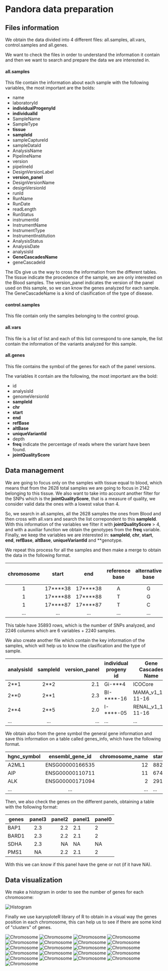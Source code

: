 # Pandora data preparation

## Files information

We obtain the data divided into 4 different files: all.samples, all.vars, control.samples and all.genes.

We want to check the files in order to understand the information it contain and then we want to search and prepare the data we are interested in.

#### all.samples
This file contain the information about each sample with the following variables, the most important are the bolds:
  - name                  
  - laboratoryId        
  - **individualProgenyId** 
  - **individualId**         
  - SampleName           
  - SampleType           
  - **tissue**
  - **sampleId**            
  - sampleCaptureId
  - sampleDataId         
  - AnalysisName
  - PipelineName         
  - version
  - pipelineId           
  - DesignVersionLabel
  - **version_panel**              
  - DesignVersionName
  - designVersionId      
  - runId
  - RunName
  - RunDate
  - readLength
  - RunStatus
  - instrumentId
  - InstrumentName
  - InstrumentType
  - InstrumentInstitution
  - AnalysisStatus
  - AnalysisDate
  - analysisId
  - **GeneCascadesName**
  - geneCascadeId

The IDs give us the way to cross the information from the different tables.
The tissue indicate the procedence of the sample, we are only interested on the Blood samples. 
The version_panel indicates the version of the panel used on this sample, so we can know the genes analyzed for each sample. 
The GeneCascadeName is a kind of clasification of the type of disease. 

#### control.samples 
This file contain only the samples belonging to the control group. 

#### all.vars
This file is a list of list and each of this list correspond to one sample, the list contain the information of the variants analyzed for this sample. 

#### all.genes
This file contains the symbol of the genes for each of the panel versions.

The variables it contain are the following, the most important are the bold:

  - id
  - analysisId
  - genomeVersionId
  - **sampleId**
  - **chr**
  - **start**
  - **end**
  - **refBase**
  - **altBase**
  - **uniqueVariantId**
  - depth
  - **freq** indicate the percentage of reads where the variant have been found.
  - **jointQualityScore**

## Data management

We are going to focus only on the samples with tissue equal to blood, which means that from the 2628 total samples we are going to focus in 2142 belonging to this tissue. 
We also want to take into account another filter for the SNPs which is the **jointQualityScore**, that is a measure of quality, we consider valid data the ones with a lowest value than 4.

So, we search in all.samples, all the 2628 samples the ones from Blood and then cross with all.vars and search the list correpondent to this **sampleId**. With this information of the variables we filter it with **jointQualityScore** > 4, and with a auxiliar function we obtain the genotypes from the **freq** variable. Finally, we 
keep the variables we are interested in: **sampleId**, **chr**, **start**, **end**, **refBase**, **altBase**, **uniqueVariantId** and **genotype.

We repeat this process for all the samples and then make a merge to obtain the data in the following format.

| chromosome |   start  |    end   | reference base | alternative base | unique variant id | sample1 | sample2 | sample3 | ... |
|:----------:|:--------:|:--------:|:--------------:|:----------------:|:-----------------:|:-------:|:-------:|:-------:|:---:|
|      1     | 17****38 | 17****38 |        A       |         G        |        7**5       |   1/1   |   1/1   |   1/1   | ... |
|      1     | 17****88 | 17****88 |        T       |         G        |        7**6       |   1/1   |   1/0   |   1/0   | ... |
|      1     | 17****87 | 17****87 |        T       |         C        |        7**7       |   1/1   |   1/1   |   1/1   | ... |
|     ...    |    ...   |    ...   |       ...      |        ...       |        ...        |   ...   |   ...   |   ...   | ... |

This table have 35893 rows, which is the number of SNPs analyzed, and 2246 columns which are 6 variables + 2240 samples. 

We also create another file which contain the key information of the samples, which will help us to know the clasification and the type of sample.

| analysisId | sampleId | version_panel | individual progeny id  | Gene Cascades Name | Type    | Cascades.polides |
|------------|:--------:|--------------:|------------------------|--------------------|---------|------------------|
| 2**1       |   2**2   |           2.1 | Gi-***4                | ICOCore            | Control | NA               |
| 2**0       |   2**1   |           2.3 | BI-****-16             | MAMA_v1_11-11-16   | Case    | Breast           |
| 2**4       |   2**5   |           2.0 | I-****-05              | RENAL_v1_11-11-16  | Case    | Other            |
| ...        | ...      | ...           | ...                    | ...                | ...     | ...              |

We obtain also from the gene symbol the general gene information and save this information on a table called genes_info, which have the following format. 

| hgnc_symbol | ensembl_gene_id | chromosome_name | start_position | end_position | strand |
|-------------|:---------------:|----------------:|----------------|--------------|--------|
| A2ML1       | ENSG00000166535 |              12 | 8822472        | 8887001      | +      |
| AIP         | ENSG00000110711 |              11 | 67483041       | 67491103     | +      |
| ALK         | ENSG00000171094 |               2 | 29192774       | 29921566     | -      |
| ...         | ...             | ...             | ...            | ...          | ...    |

Then, we also check the genes on the different panels, obtaining a table with the following format:

| genes | panel3 | panel2 | panel1 | panel0 |
|-------|:------:|-------:|--------|--------|
| BAP1  |   2.3  |    2.2 | 2.1    | 2      |
| BARD1 |   2.3  |    2.2 | 2.1    | 2      |
| SDHA  |   2.3  |     NA | NA     | NA     |
| PMS1  | NA     | 2.2    | 2.1    | 2      |

With this we can know if this panel have the gene or not (if it have NA).


## Data visualization 

We make a histogram in order to see the number of genes for each chromosome: 

![Histogram](graphs/genes_per_chr.png)

Finally we use karyoploteR library of R to obtain in a visual way the genes position in each chromosome, this can help us to see if there are some kind of "clusters" of genes.

![Chromosome](graphs/Chr1_genes.png)
![Chromosome](graphs/Chr2_genes.png)
![Chromosome](graphs/Chr3_genes.png)
![Chromosome](graphs/Chr4_genes.png)
![Chromosome](graphs/Chr5_genes.png)
![Chromosome](graphs/Chr6_genes.png)
![Chromosome](graphs/Chr7_genes.png)
![Chromosome](graphs/Chr8_genes.png)
![Chromosome](graphs/Chr9_genes.png)
![Chromosome](graphs/Chr10_genes.png)
![Chromosome](graphs/Chr11_genes.png)
![Chromosome](graphs/Chr12_genes.png)
![Chromosome](graphs/Chr13_genes.png)
![Chromosome](graphs/Chr14_genes.png)
![Chromosome](graphs/Chr15_genes.png)
![Chromosome](graphs/Chr16_genes.png)
![Chromosome](graphs/Chr17_genes.png)
![Chromosome](graphs/Chr18_genes.png)
![Chromosome](graphs/Chr19_genes.png)
![Chromosome](graphs/Chr22_genes.png)
![Chromosome](graphs/ChrX_genes.png)


